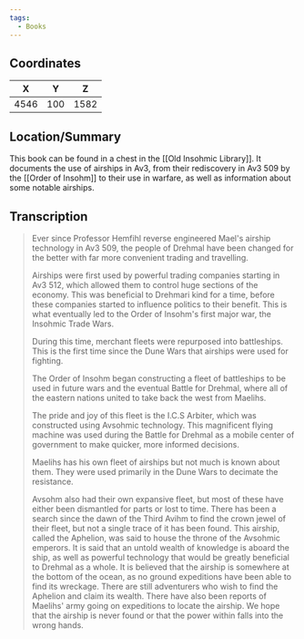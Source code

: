 ```yaml
---
tags:
  - Books
---
```


## Coordinates
| **X** | **Y** | **Z** |
| :---: | :---: | :---: |
| 4546  |  100  | 1582  |

## Location/Summary
This book can be found in a chest in the [[Old Insohmic Library]]. It documents the use of airships in Av3, from their rediscovery in Av3 509 by the [[Order of Insohm]] to their use in warfare, as well as information about some notable airships.

## Transcription
> Ever since Professor Hemfihl reverse engineered Mael's airship technology in Av3 509, the people of Drehmal have been changed for the better with far more convenient trading and travelling.
>
> Airships were first used by powerful trading companies starting in Av3 512, which allowed them to control huge sections of the economy. This was beneficial to Drehmari kind for a time, before these companies started to influence politics to their benefit. This is what eventually led to the Order of Insohm's first major war, the Insohmic Trade Wars.
>
> During this time, merchant fleets were repurposed into battleships. This is the first time since the Dune Wars that airships were used for fighting.
>
> The Order of Insohm began constructing a fleet of battleships to be used in future wars and the eventual Battle for Drehmal, where all of the eastern nations united to take back the west from Maelihs.
>
> The pride and joy of this fleet is the I.C.S Arbiter, which was constructed using Avsohmic technology. This magnificent flying machine was used during the Battle for Drehmal as a mobile center of government to make quicker, more informed decisions.
>
> Maelihs has his own fleet of airships but not much is known about them. They were used primarily in the Dune Wars to decimate the resistance.
>
> Avsohm also had their own expansive fleet, but most of these have either been dismantled for parts or lost to time. There has been a search since the dawn of the Third Avihm to find the crown jewel of their fleet, but not a single trace of it has been found. This airship, called the Aphelion, was said to house the throne of the Avsohmic emperors. It is said that an untold wealth of knowledge is aboard the ship, as well as powerful technology that would be greatly beneficial to Drehmal as a whole. It is believed that the airship is somewhere at the bottom of the ocean, as no ground expeditions have been able to find its wreckage. There are still adventurers who wish to find the Aphelion and claim its wealth. There have also been reports of Maelihs' army going on expeditions to locate the airship. We hope that the airship is never found or that the power within falls into the wrong hands.
